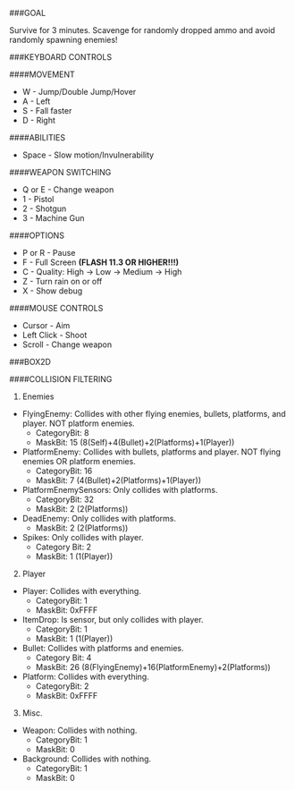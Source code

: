 ###GOAL

Survive for 3 minutes. Scavenge for randomly dropped ammo and avoid randomly spawning enemies!

###KEYBOARD CONTROLS

####MOVEMENT

* W - Jump/Double Jump/Hover
* A - Left
* S - Fall faster
* D - Right

####ABILITIES
* Space - Slow motion/Invulnerability

####WEAPON SWITCHING
* Q or E - Change weapon
* 1 - Pistol
* 2 - Shotgun
* 3 - Machine Gun

####OPTIONS
* P or R - Pause
* F - Full Screen **(FLASH 11.3 OR HIGHER!!!)**
* C - Quality: High -> Low -> Medium -> High
* Z - Turn rain on or off
* X - Show debug

####MOUSE CONTROLS

* Cursor - Aim
* Left Click - Shoot
* Scroll - Change weapon

###BOX2D

####COLLISION FILTERING

1. Enemies
  * FlyingEnemy: Collides with other flying enemies, bullets, platforms, and player. NOT platform enemies. 
    * CategoryBit: 8 
    * MaskBit: 15 (8(Self)+4(Bullet)+2(Platforms)+1(Player))
  * PlatformEnemy: Collides with bullets, platforms and player. NOT flying enemies OR platform enemies. 
    * CategoryBit: 16 
    * MaskBit: 7 (4(Bullet)+2(Platforms)+1(Player))
  * PlatformEnemySensors: Only collides with platforms. 
    * CategoryBit: 32 
    * MaskBit: 2 (2(Platforms))
  * DeadEnemy: Only collides with platforms. 
    * MaskBit: 2 (2(Platforms))
  * Spikes: Only collides with player. 
    * Category Bit: 2 
    * MaskBit: 1 (1(Player))

2. Player
  * Player: Collides with everything. 
    * CategoryBit: 1 
    * MaskBit: 0xFFFF
  * ItemDrop: Is sensor, but only collides with player. 
    * CategoryBit: 1 
    * MaskBit: 1 (1(Player))
  * Bullet: Collides with platforms and enemies. 
    * Category Bit: 4 
    * MaskBit: 26 (8(FlyingEnemy)+16(PlatformEnemy)+2(Platforms))
  * Platform: Collides with everything. 
    * CategoryBit: 2 
    * MaskBit: 0xFFFF

3. Misc.
  * Weapon: Collides with nothing. 
    * CategoryBit: 1 
    * MaskBit: 0
  * Background: Collides with nothing. 
    * CategoryBit: 1 
    * MaskBit: 0
